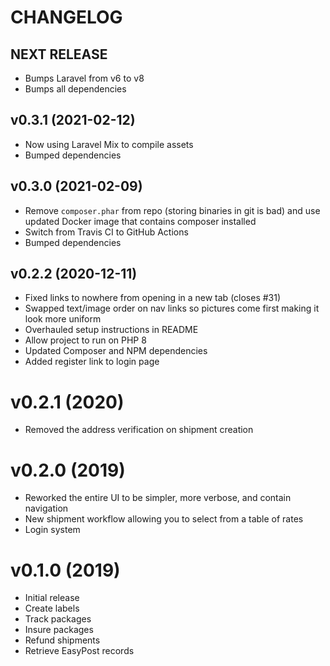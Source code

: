 # CHANGELOG

## NEXT RELEASE

* Bumps Laravel from v6 to v8
* Bumps all dependencies

## v0.3.1 (2021-02-12)

* Now using Laravel Mix to compile assets
* Bumped dependencies

## v0.3.0 (2021-02-09)

* Remove `composer.phar` from repo (storing binaries in git is bad) and use updated Docker image that contains composer installed
* Switch from Travis CI to GitHub Actions
* Bumped dependencies

## v0.2.2 (2020-12-11)

* Fixed links to nowhere from opening in a new tab (closes #31)
* Swapped text/image order on nav links so pictures come first making it look more uniform
* Overhauled setup instructions in README
* Allow project to run on PHP 8
* Updated Composer and NPM dependencies
* Added register link to login page

# v0.2.1 (2020)

* Removed the address verification on shipment creation

# v0.2.0 (2019)

* Reworked the entire UI to be simpler, more verbose, and contain navigation
* New shipment workflow allowing you to select from a table of rates
* Login system


# v0.1.0 (2019)

* Initial release
* Create labels
* Track packages
* Insure packages
* Refund shipments
* Retrieve EasyPost records
